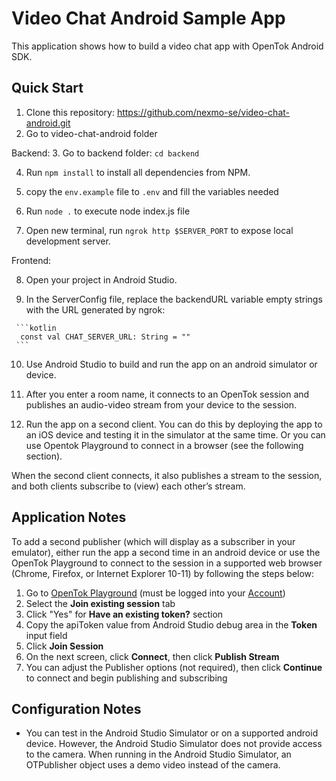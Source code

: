 Video Chat Android Sample App
===============================

This application shows how to build a video chat app with OpenTok Android SDK.


Quick Start
-----------
   1. Clone this repository: https://github.com/nexmo-se/video-chat-android.git
   2. Go to video-chat-android folder
   
  Backend:
   3. Go to backend folder: `cd backend`

   4. Run `npm install` to install all dependencies from NPM.

   5. copy the `env.example` file to `.env` and fill the variables needed

   6. Run `node .` to execute node index.js file

   7. Open new terminal, run `ngrok http $SERVER_PORT` to expose local development server.


   Frontend:
  
   8. Open your project in Android Studio.
 
   9. In the ServerConfig file, replace the backendURL variable empty strings
    with the URL generated by ngrok:
 
     ```kotlin
      const val CHAT_SERVER_URL: String = ""
     ```
 
   10. Use Android Studio to build and run the app on an android simulator or device.

   11. After you enter a room name, it connects to an OpenTok session and
   publishes an audio-video stream from your device to the session.

   12. Run the app on a second client. You can do this by deploying the app to an
   iOS device and testing it in the simulator at the same time. Or you can use
   Opentok Playground to connect in a browser (see the following
   section).

   When the second client connects, it also publishes a stream to the session,
   and both clients subscribe to (view) each other’s stream.


Application Notes
-------------------

   To add a second publisher (which will display as a subscriber in your emulator), either run the app a second time in an android device or use the OpenTok Playground to connect to the session in a supported web browser (Chrome, Firefox, or Internet Explorer 10-11) by following the steps below:

   1. Go to [OpenTok Playground](https://tokbox.com/developer/tools/playground) (must be logged into your [Account](https://tokbox.com/account))
   2. Select the **Join existing session** tab
   3. Click "Yes" for **Have an existing token?** section
   3. Copy the apiToken value from Android Studio debug area in the **Token** input field
   4. Click **Join Session**
   5. On the next screen, click **Connect**, then click **Publish Stream**
   6. You can adjust the Publisher options (not required), then click **Continue** to connect and begin publishing and subscribing


Configuration Notes
-------------------

*   You can test in the Android Studio Simulator or on a supported android device. However, the
    Android Studio Simulator does not provide access to the camera. When running in
    the Android Studio Simulator, an OTPublisher object uses a demo video instead of the
    camera.
